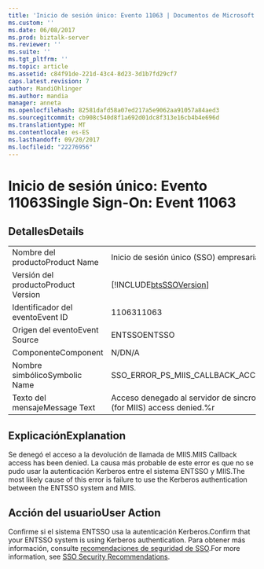 ```yaml
---
title: 'Inicio de sesión único: Evento 11063 | Documentos de Microsoft'
ms.custom: ''
ms.date: 06/08/2017
ms.prod: biztalk-server
ms.reviewer: ''
ms.suite: ''
ms.tgt_pltfrm: ''
ms.topic: article
ms.assetid: c84f91de-221d-43c4-8d23-3d1b7fd29cf7
caps.latest.revision: 7
author: MandiOhlinger
ms.author: mandia
manager: anneta
ms.openlocfilehash: 82581dafd58a07ed217a5e9062aa91057a84aed3
ms.sourcegitcommit: cb908c540d8f1a692d01dc8f313e16cb4b4e696d
ms.translationtype: MT
ms.contentlocale: es-ES
ms.lasthandoff: 09/20/2017
ms.locfileid: "22276956"
---
```

# <a name="single-sign-on-event-11063"></a><span data-ttu-id="07227-102">Inicio de sesión único: Evento 11063</span><span class="sxs-lookup"><span data-stu-id="07227-102">Single Sign-On: Event 11063</span></span>
## <a name="details"></a><span data-ttu-id="07227-103">Detalles</span><span class="sxs-lookup"><span data-stu-id="07227-103">Details</span></span>  
  
|||  
|-|-|  
|<span data-ttu-id="07227-104">Nombre del producto</span><span class="sxs-lookup"><span data-stu-id="07227-104">Product Name</span></span>|<span data-ttu-id="07227-105">Inicio de sesión único (SSO) empresarial</span><span class="sxs-lookup"><span data-stu-id="07227-105">Enterprise Single Sign-On</span></span>|  
|<span data-ttu-id="07227-106">Versión del producto</span><span class="sxs-lookup"><span data-stu-id="07227-106">Product Version</span></span>|[!INCLUDE[btsSSOVersion](../includes/btsssoversion-md.md)]|  
|<span data-ttu-id="07227-107">Identificador del evento</span><span class="sxs-lookup"><span data-stu-id="07227-107">Event ID</span></span>|<span data-ttu-id="07227-108">11063</span><span class="sxs-lookup"><span data-stu-id="07227-108">11063</span></span>|  
|<span data-ttu-id="07227-109">Origen del evento</span><span class="sxs-lookup"><span data-stu-id="07227-109">Event Source</span></span>|<span data-ttu-id="07227-110">ENTSSO</span><span class="sxs-lookup"><span data-stu-id="07227-110">ENTSSO</span></span>|  
|<span data-ttu-id="07227-111">Componente</span><span class="sxs-lookup"><span data-stu-id="07227-111">Component</span></span>|<span data-ttu-id="07227-112">N/D</span><span class="sxs-lookup"><span data-stu-id="07227-112">N/A</span></span>|  
|<span data-ttu-id="07227-113">Nombre simbólico</span><span class="sxs-lookup"><span data-stu-id="07227-113">Symbolic Name</span></span>|<span data-ttu-id="07227-114">SSO_ERROR_PS_MIIS_CALLBACK_ACCESS_DENIED</span><span class="sxs-lookup"><span data-stu-id="07227-114">SSO_ERROR_PS_MIIS_CALLBACK_ACCESS_DENIED</span></span>|  
|<span data-ttu-id="07227-115">Texto del mensaje</span><span class="sxs-lookup"><span data-stu-id="07227-115">Message Text</span></span>|<span data-ttu-id="07227-116">Acceso denegado al servidor de sincronización de contraseñas (para MIIS).%r</span><span class="sxs-lookup"><span data-stu-id="07227-116">Password sync server (for MIIS) access denied.%r</span></span>|  
  
## <a name="explanation"></a><span data-ttu-id="07227-117">Explicación</span><span class="sxs-lookup"><span data-stu-id="07227-117">Explanation</span></span>  
 <span data-ttu-id="07227-118">Se denegó el acceso a la devolución de llamada de MIIS.</span><span class="sxs-lookup"><span data-stu-id="07227-118">MIIS Callback access has been denied.</span></span> <span data-ttu-id="07227-119">La causa más probable de este error es que no se pudo usar la autenticación Kerberos entre el sistema ENTSSO y MIIS.</span><span class="sxs-lookup"><span data-stu-id="07227-119">The most likely cause of this error is failure to use the Kerberos authentication between the ENTSSO system and MIIS.</span></span>  
  
## <a name="user-action"></a><span data-ttu-id="07227-120">Acción del usuario</span><span class="sxs-lookup"><span data-stu-id="07227-120">User Action</span></span>  
 <span data-ttu-id="07227-121">Confirme si el sistema ENTSSO usa la autenticación Kerberos.</span><span class="sxs-lookup"><span data-stu-id="07227-121">Confirm that your ENTSSO system is using Kerberos authentication.</span></span> <span data-ttu-id="07227-122">Para obtener más información, consulte [recomendaciones de seguridad de SSO](../core/sso-security-recommendations.md).</span><span class="sxs-lookup"><span data-stu-id="07227-122">For more information, see [SSO Security Recommendations](../core/sso-security-recommendations.md).</span></span>